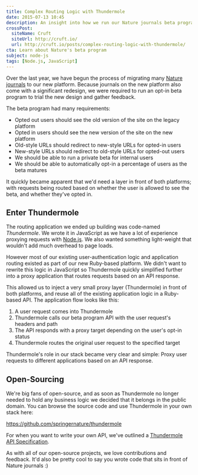 ```yaml
---
title: Complex Routing Logic with Thundermole
date: 2015-07-13 10:45
description: An insight into how we run our Nature journals beta program using Thundermole.
crossPost:
  siteName: Cruft
  siteUrl: http://cruft.io/
  url: http://cruft.io/posts/complex-routing-logic-with-thundermole/
cta: Learn about Nature's beta program
subject: node-js
tags: [Node.js, JavaScript]
---
```



Over the last year, we have begun the process of migrating many [Nature journals][journals] to our new platform. Because journals on the new platform also come with a significant redesign, we were required to run an opt-in beta program to trial the new design and gather feedback.

The beta program had many requirements:

  * Opted out users should see the old version of the site on the legacy platform
  * Opted in users should see the new version of the site on the new platform
  * Old-style URLs should redirect to new-style URLs for opted-in users
  * New-style URLs should redirect to old-style URLs for opted-out users
  * We should be able to run a private beta for internal users
  * We should be able to automatically opt-in a percentage of users as the beta matures

It quickly became apparent that we'd need a layer in front of both platforms; with requests being routed based on whether the user is allowed to see the beta, and whether they've opted in.


Enter Thundermole
-----------------

The routing application we ended up building was code-named *Thundermole*. We wrote it in JavaScript as we have a lot of experience proxying requests with [Node.js][node]. We also wanted something light-weight that wouldn't add much overhead to page loads.

However most of our existing user-authentication logic and application routing existed as part of our new Ruby-based platform. We didn't want to rewrite this logic in JavaScript so Thundermole quickly simplified further into a proxy application that routes requests based on an API response.

This allowed us to inject a very small proxy layer (Thundermole) in front of both platforms, and reuse all of the existing application logic in a Ruby-based API. The application flow looks like this:

  1. A user request comes into Thundermole
  2. Thundermole calls our beta program API with the user request's headers and path
  3. The API responds with a proxy target depending on the user's opt-in status
  4. Thundermole routes the original user request to the specified target

Thundermole's role in our stack became very clear and simple: Proxy user requests to different applications based on an API response.


Open-Sourcing
-------------

We're big fans of open-source, and as soon as Thundermole no longer needed to hold any business logic we decided that it belongs in the public domain. You can browse the source code and use Thundermole in your own stack here:

<https://github.com/springernature/thundermole>

For when you want to write your own API, we've outlined a [Thundermole API Specification][api-spec].

As with all of our open-source projects, we love contributions and feedback. It'd also be pretty cool to say you wrote code that sits in front of Nature journals :)



[api-spec]: https://github.com/springernature/thundermole/blob/master/docs/API-Specification.md
[journals]: http://www.nature.com/siteindex/index.html
[node]: https://nodejs.org/
